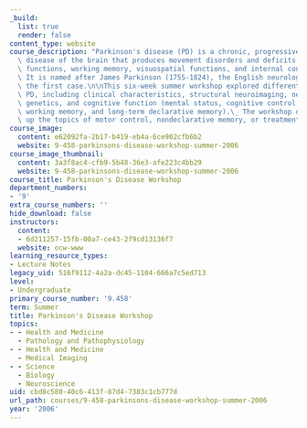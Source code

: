 ```yaml
---
_build:
  list: true
  render: false
content_type: website
course_description: "Parkinson's disease (PD) is a chronic, progressive, degenerative\
  \ disease of the brain that produces movement disorders and deficits in executive\
  \ functions, working memory, visuospatial functions, and internal control of attention.\
  \ It is named after James Parkinson (1755-1824), the English neurologist who described\
  \ the first case.\n\nThis six-week summer workshop explored different aspects of\
  \ PD, including clinical characteristics, structural neuroimaging, neuropathology,\
  \ genetics, and cognitive function (mental status, cognitive control processes,\
  \ working memory, and long-term declarative memory).\_ The workshop did not take\
  \ up the topics of motor control, nondeclarative memory, or treatment.\n"
course_image:
  content: e62092fa-2b17-b419-eb4a-6ce902cfb6b2
  website: 9-458-parkinsons-disease-workshop-summer-2006
course_image_thumbnail:
  content: 3a3f8ac4-cfb9-5b48-36e3-afe223c4bb29
  website: 9-458-parkinsons-disease-workshop-summer-2006
course_title: Parkinson's Disease Workshop
department_numbers:
- '9'
extra_course_numbers: ''
hide_download: false
instructors:
  content:
  - 6d211257-15fb-00a7-ce43-2f9cd13136f7
  website: ocw-www
learning_resource_types:
- Lecture Notes
legacy_uid: 516f9112-4a2a-dc45-1104-666a7c5ed713
level:
- Undergraduate
primary_course_number: '9.458'
term: Summer
title: Parkinson's Disease Workshop
topics:
- - Health and Medicine
  - Pathology and Pathophysiology
- - Health and Medicine
  - Medical Imaging
- - Science
  - Biology
  - Neuroscience
uid: cbd8c580-40c6-413f-87d4-7383c1cb777d
url_path: courses/9-458-parkinsons-disease-workshop-summer-2006
year: '2006'
---
```

